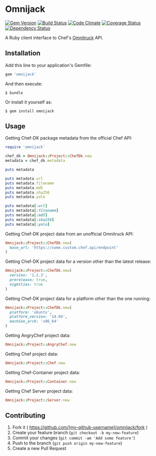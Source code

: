 Omnijack
========

[![Gem Version](https://badge.fury.io/rb/omnijack.png)][fury]
[![Build Status](http://img.shields.io/travis/RoboticCheese/omnijack-ruby.svg)][travis]
[![Code Climate](http://img.shields.io/codeclimate/github/kabisaict/flow.svg)][codeclimate]
[![Coverage Status](http://img.shields.io/coveralls/RoboticCheese/omnijack-ruby.svg)][coveralls]
[![Dependency Status](http://img.shields.io/gemnasium/RoboticCheese/omnijack-ruby.svg)][gemnasium]

[fury]: http://badge.fury.io/rb/omnijack
[travis]: http://travis-ci.org/RoboticCheese/omnijack-ruby
[codeclimate]: https://codeclimate.com/github/RoboticCheese/omnijack-ruby
[coveralls]: https://coveralls.io/r/RoboticCheese/omnijack-ruby
[gemnasium]: https://gemnasium.com/RoboticCheese/omnijack-ruby

A Ruby client interface to Chef's
[Omnitruck](https://github.com/opscode/opscode-omnitruck) API.

Installation
------------

Add this line to your application's Gemfile:

```ruby
gem 'omnijack'
```

And then execute:

    $ bundle

Or install it yourself as:

    $ gem install omnijack

Usage
-----

Getting Chef-DK package metadata from the official Chef API:

```ruby
require 'omnijack'

chef_dk = Omnijack::Project::ChefDk.new
metadata = chef_dk.metadata

puts metadata

puts metadata.url
puts metadata.filename
puts metadata.md5
puts metadata.sha256
puts metadata.yolo

puts metadata[:url]
puts metadata[:filename]
puts metadata[:md5]
puts metadata[:sha256]
puts metadata[:yolo]
```
Getting Chef-DK project data from an unofficial Omnitruck API:

```ruby
Omnijack::Project::ChefDk.new(
  base_url: 'https://some.custom.chef.api/endpoint'
)
```

Getting Chef-DK project data for a version other than the latest release:

```ruby
Omnijack::Project::ChefDk.new(
  version: '1.2.3',
  prerelease: true,
  nightlies: true
)
```

Getting Chef-DK project data for a platform other than the one running:

```ruby
Omnijack::Project::ChefDk.new(
  platform: 'ubuntu',
  platform_version: '14.04',
  machine_arch: 'x86_64'
)
```

Getting AngryChef project data:

```ruby
Omnijack::Project::AngryChef.new
```
Getting Chef project data:

```ruby
Omnijack::Project::Chef.new
```

Getting Chef-Container project data:

```ruby
Omnijack::Project::Container.new
```

Getting Chef Server project data:

```ruby
Omnijack::Project::Server.new
```

Contributing
------------

1. Fork it ( https://github.com/[my-github-username]/omnijack/fork )
2. Create your feature branch (`git checkout -b my-new-feature`)
3. Commit your changes (`git commit -am 'Add some feature'`)
4. Push to the branch (`git push origin my-new-feature`)
5. Create a new Pull Request
